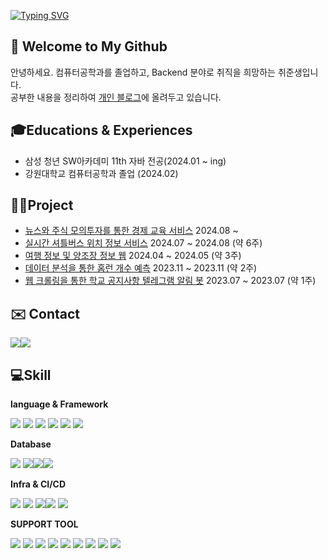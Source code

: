 [![Typing SVG](https://readme-typing-svg.demolab.com?font=Alkatra&weight=500&size=45&duration=7000&pause=3&color=2388d1&center=false&vCenter=false&repeat=true&width=1000&height=100&lines=Hello+World🌏+I'm+Seokyeong😁)](https://git.io/typing-svg)

## 👋 Welcome to My Github
안녕하세요. 컴퓨터공학과를 졸업하고, Backend 분야로 취직을 희망하는 취준생입니다.
<br>공부한 내용을 정리하여 [개인 블로그](https://velog.io/@aswe0409/posts)에 올려두고 있습니다.


## 🎓Educations & Experiences
- 삼성 청년 SW아카데미 11th 자바 전공(2024.01 ~ ing)
- 강원대학교 컴퓨터공학과 졸업 (2024.02)
  

## 👨‍💻Project
- [뉴스와 주식 모의투자를 통한 경제 교육 서비스]() 2024.08 ~
- [실시간 셔틀버스 위치 정보 서비스](https://github.com/whereIsTheBusBUDDY/BUDDY) 2024.07 ~ 2024.08 (약 6주)
- [여행 정보 및 양조장 정보 웹]() 2024.04 ~ 2024.05 (약 3주)
- [데이터 분석을 통한 홈런 개수 예측](https://github.com/aswe0409/2024_Honerun_Predict) 2023.11 ~ 2023.11 (약 2주)
- [웹 크롤링을 통한 학교 공지사항 텔레그램 알림 봇](https://github.com/aswe0409/Telegram_Notice_Bot) 2023.07 ~ 2023.07 (약 1주)

## ✉️ Contact 
<div style="display:flex; flex-direction:row;">
    <a href="mailto:aswe0409@naver.com">
        <img src="https://img.shields.io/badge/Naver-037C5A?style=flat-square&logo=Naver&logoColor=white"> 
    </a>
      <a href="mailto:aswe0409@gmail.com">
        <img src="https://img.shields.io/badge/Gmail-EA4335?style=flat-square&logo=Gmail&logoColor=white"> 
    </a>
</div>

##  💻Skill
**language & Framework**

<img src="https://img.shields.io/badge/springboot-6DB33F?style=for-the-badge&logo=springboot&logoColor=white"> <img src="https://img.shields.io/badge/JAVA-007396?style=for-the-badge&logo=OpenJDK&logoColor=white"> <img src="https://img.shields.io/badge/JPA%20(Hibernate)-00485B?style=for-the-badge&logo=Hibernate&logoColor=white">
<img src="https://img.shields.io/badge/python-3776AB?style=for-the-badge&logo=python&logoColor=white"> <img src="https://img.shields.io/badge/fastapi-009688?style=for-the-badge&logo=fastapi&logoColor=white"> <img src="https://img.shields.io/badge/pytorch-EE4C2C?style=for-the-badge&logo=pytorch&logoColor=white">

**Database**

  <img src="https://img.shields.io/badge/mysql-4479A1?style=for-the-badge&logo=mysql&logoColor=white"> <img src="https://img.shields.io/badge/Amazon RDS-527FFF?style=for-the-badge&logo=amazon rds&logoColor=white"><img src="https://img.shields.io/badge/Apache%20Spark-FDEE21?style=for-the-badge&logo=mysql&logoColor=white"><img src="https://img.shields.io/badge/Apache%20Hadoop-66CCFF?style=for-the-badge&logo=mysql&logoColor=white">
  
**Infra & CI/CD**

<img src="https://img.shields.io/badge/ubuntu-E95420?style=for-the-badge&logo=ubuntu&logoColor=white"> <img src="https://img.shields.io/badge/amazon%20ec2-FF9900?style=for-the-badge&logo=amazon-ec2&logoColor=white">  <img src="https://img.shields.io/badge/amazonaws-232F3E?style=for-the-badge&logo=amazonwebservices&logoColor=white"><img src="https://img.shields.io/badge/gitlab-FC6D26?style=for-the-badge&logo=gitlab&logoColor=white"> <img src="https://img.shields.io/badge/docker-2496ED?style=for-the-badge&logo=docker&logoColor=white">

**SUPPORT TOOL**

<img src="https://img.shields.io/badge/git-F05032?style=for-the-badge&logo=git&logoColor=white"> <img src="https://img.shields.io/badge/postman-FF6C37?style=for-the-badge&logo=postman&logoColor=white"> <img src="https://img.shields.io/badge/jira-0052CC?style=for-the-badge&logo=jira&logoColor=white"> <img src="https://img.shields.io/badge/notion-000000?style=for-the-badge&logo=notion&logoColor=white"> <img src="https://img.shields.io/badge/intellij%20idea-000000?style=for-the-badge&logo=intellij-idea&logoColor=white"> <img src="https://img.shields.io/badge/visual%20studio%20code-007ACC?style=for-the-badge&logo=visual-studio-code&logoColor=white"> <img src="https://img.shields.io/badge/jupyter-F37626?style=for-the-badge&logo=jupyter&logoColor=white"> <img src="https://img.shields.io/badge/mattermost-0058CC?style=for-the-badge&logo=mattermost&logoColor=white"> <img src="https://img.shields.io/badge/swagger-85EA2D?style=for-the-badge&logo=swagger&logoColor=white">
